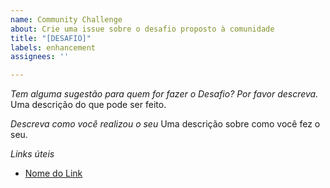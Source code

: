 ```yaml
---
name: Community Challenge
about: Crie uma issue sobre o desafio proposto à comunidade
title: "[DESAFIO]"
labels: enhancement
assignees: ''

---
```


*Tem alguma sugestão para quem for fazer o Desafio? Por favor descreva.*
Uma descrição do que pode ser feito. 

*Descreva como você realizou o seu*
Uma descrição sobre como você fez o seu.

*Links úteis*
- [Nome do Link](URL)
